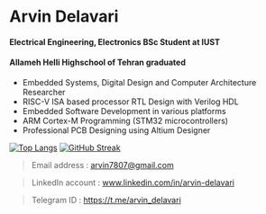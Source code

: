 Arvin Delavari
======================================
#### Electrical Engineering, Electronics BSc Student at IUST
#### Allameh Helli Highschool of Tehran graduated

- Embedded Systems, Digital Design and Computer Architecture Researcher
- RISC-V ISA based processor RTL Design with Verilog HDL
- Embedded Software Development in various platforms
- ARM Cortex-M Programming (STM32 microcontrollers)
- Professional PCB Designing using Altium Designer

[![Top Langs](https://github-readme-stats.vercel.app/api/top-langs/?username=ArvinDelavari&layout=compact&theme=highcontrast&hide_border=true&langs_count=8)](https://github.com/anuraghazra/github-readme-stats)
[![GitHub Streak](https://streak-stats.demolab.com?user=ArvinDelavari&theme=highcontrast&hide_border=true)](https://git.io/streak-stats)

> Email address    : arvin7807@gmail.com

> LinkedIn account : www.linkedin.com/in/arvin-delavari

> Telegram  ID     : https://t.me/arvin_delavari
